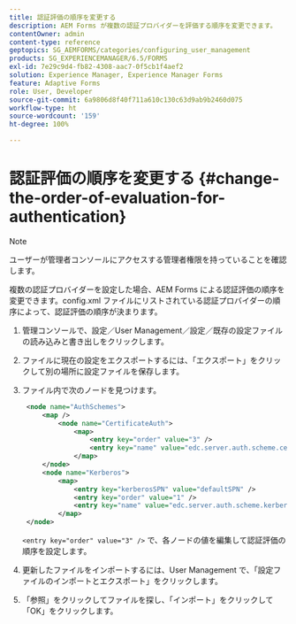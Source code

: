 ```yaml
---
title: 認証評価の順序を変更する
description: AEM Forms が複数の認証プロバイダーを評価する順序を変更できます。
contentOwner: admin
content-type: reference
geptopics: SG_AEMFORMS/categories/configuring_user_management
products: SG_EXPERIENCEMANAGER/6.5/FORMS
exl-id: 7e29c9d4-fb82-4308-aac7-0f5cb1f4aef2
solution: Experience Manager, Experience Manager Forms
feature: Adaptive Forms
role: User, Developer
source-git-commit: 6a9806d8f40f711a610c130c63d9ab9b2460d075
workflow-type: ht
source-wordcount: '159'
ht-degree: 100%

---
```


# 認証評価の順序を変更する {#change-the-order-of-evaluation-for-authentication}

>[!NOTE]
> 
> ユーザーが管理者コンソールにアクセスする管理者権限を持っていることを確認します。

複数の認証プロバイダーを設定した場合、AEM Forms による認証評価の順序を変更できます。config.xml ファイルにリストされている認証プロバイダーの順序によって、認証評価の順序が決まります。

1. 管理コンソールで、設定／User Management／設定／既存の設定ファイルの読み込みと書き出しをクリックします。
1. ファイルに現在の設定をエクスポートするには、「エクスポート」をクリックして別の場所に設定ファイルを保存します。
1. ファイル内で次のノードを見つけます。

   ```xml
    <node name="AuthSchemes">
        <map />
            <node name="CertificateAuth">
                <map>
                    <entry key="order" value="3" />
                    <entry key="name" value="edc.server.auth.scheme.certificate" />
                </map>
        </node>
        <node name="Kerberos">
            <map>
                <entry key="kerberosSPN" value="defaultSPN" />
                <entry key="order" value="1" />
                <entry key="name" value="edc.server.auth.scheme.kerberos" />
            </map>
    </node>
   ```

   `<entry key="order" value="3" />` で、各ノードの値を編集して認証評価の順序を設定します。

1. 更新したファイルをインポートするには、User Management で、「設定ファイルのインポートとエクスポート」をクリックします。
1. 「参照」をクリックしてファイルを探し、「インポート」をクリックして「OK」をクリックします。
